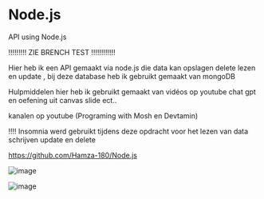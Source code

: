 # Node.js
 API using Node.js

!!!!!!!!!    ZIE BRENCH TEST     !!!!!!!!!!!!



Hier heb ik een API gemaakt via node.js    die data kan opslagen delete lezen en update , bij deze database heb ik gebruikt gemaakt van mongoDB



Hulpmiddelen hier heb ik gebruikt gemaakt van vidéos op youtube  chat gpt  en oefening uit canvas slide ect.. 

kanalen op youtube (Programing with Mosh  en  Devtamin)


!!!!    Insomnia werd gebruikt tijdens deze opdracht voor het lezen van data schrijven  update en delete


https://github.com/Hamza-180/Node.js



![image](https://github.com/Hamza-180/Node.js/assets/132839490/694388fb-e500-4b47-8054-6abea5a934d6)

![image](https://github.com/Hamza-180/Node.js/assets/132839490/4a397225-03a6-4c77-b15a-703daa062504)

